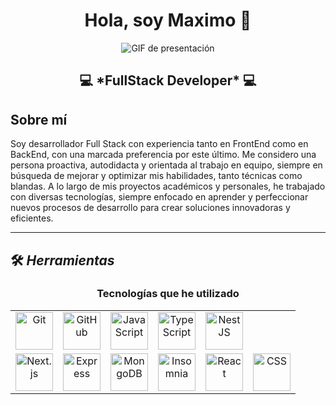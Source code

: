 <div align="center">
  <h1>Hola, soy <a>Maximo</a> 👋</h1>
</div>

<div align="center">
  <img src="https://github.com/user-attachments/assets/91803e33-b8b2-4fdd-8ed1-d3d97c0a18e8" alt="GIF de presentación">
</div>

<div align="center">
  <h2>💻 *FullStack Developer* 💻</h2>
</div>

## Sobre mí

Soy desarrollador Full Stack con experiencia tanto en FrontEnd como en BackEnd, con una marcada preferencia por este último. Me considero una persona proactiva, autodidacta y orientada al trabajo en equipo, siempre en búsqueda de mejorar y optimizar mis habilidades, tanto técnicas como blandas. A lo largo de mis proyectos académicos y personales, he trabajado con diversas tecnologías, siempre enfocado en aprender y perfeccionar nuevos procesos de desarrollo para crear soluciones innovadoras y eficientes.

---

## 🛠 *Herramientas*

<h3 align="center">Tecnologías que he utilizado</h3>

<div align="center">
  <table>
    <tr>
      <td align="center">
        <img src="https://github.com/user-attachments/assets/f0d73b38-4704-4609-9d4c-fec98ec40a54" alt="Git" width="60px">
      </td>
      <td align="center">
        <img src="https://github.com/user-attachments/assets/361c51a9-3af6-46f4-b43d-9518ebb6baec" alt="GitHub" width="60px">
      </td>
      <td align="center">
        <img src="https://github.com/user-attachments/assets/1bc9929c-6443-4ac0-9739-fec70abebe57" alt="JavaScript" width="60px">
      </td>
      <td align="center">
        <img src="https://github.com/user-attachments/assets/3d1b7c23-8c6d-4b3f-b8d9-4e0dbb4a1c2a" alt="TypeScript" width="60px">
      </td>
      <td align="center">
        <img src="https://github.com/user-attachments/assets/5f8e9c5b-6e3b-4e87-9b64-5c66ad1f8b92" alt="NestJS" width="60px">
      </td>
    </tr>
    <tr>
      <td align="center">
        <img src="https://github.com/user-attachments/assets/7e3d52c8-2fda-45a3-b47d-028b649b5b84" alt="Next.js" width="60px">
      </td>
      <td align="center">
        <img src="https://github.com/user-attachments/assets/9c1a60f3-b01c-45e8-b2b2-3f3a1cdd83e5" alt="Express" width="60px">
      </td>
      <td align="center">
        <img src="https://github.com/user-attachments/assets/8b3c5b3c-8f7c-42c5-b8f4-234c5a8e8c8b" alt="MongoDB" width="60px">
      </td>
      <td align="center">
        <img src="https://github.com/user-attachments/assets/a5e4c8e9-9e3d-4b4c-bd9f-45b7c4c9e9f7" alt="Insomnia" width="60px">
      </td>
      <td align="center">
        <img src="https://github.com/user-attachments/assets/d7f8b3e9-2f3b-4a6b-b9e5-c2d5a7e8d9f6" alt="React" width="60px">
      </td>
      <td align="center">
        <img src="https://github.com/user-attachments/assets/e3b7f9a6-7c4d-4e9a-b3c2-8f9e7d4c5b3a" alt="CSS" width="60px">
      </td>
    </tr>
  </table>
</div>
